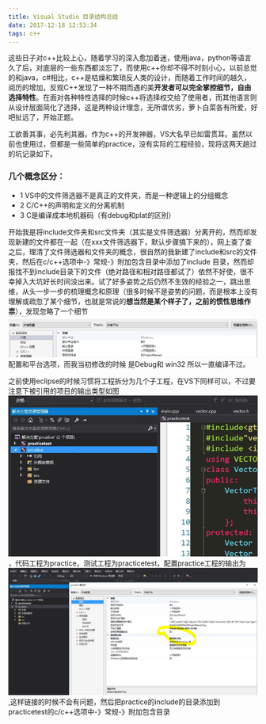 ```yaml
---
title: Visual Studio 目录结构总结
date: 2017-12-18 12:53:34
tags: c++
---
```


这些日子对c++比较上心，随着学习的深入愈加着迷，使用java，python等语言久了后，对底层的一些东西都淡忘了，而使用c++你却不得不时刻小心，以前总觉的和java，c#相比，c++是枯燥和繁琐反人类的设计，而随着工作时间的越久，阅历的增加，反观C++发现了一种不期而遇的美**开发者可以完全掌控细节，自由选择特性**。在面对各种特性选择的时候c++将选择权交给了使用者，而其他语言则从设计层面简化了选择，这是两种设计理念，无所谓优劣，萝卜白菜各有所爱，好吧扯远了，开始正题。

工欲善其事，必先利其器。作为c++的开发神器，VS大名早已如雷贯耳。虽然以前也使用过，但都是一些简单的practice，没有实际的工程经验，现将这两天趟过的坑记录如下。
### 几个概念区分：

* 1  VS中的文件筛选器不是真正的文件夹，而是一种逻辑上的分组概念
* 2  C/C++的声明和定义的分离机制
* 3  C是编译成本地机器码（有debug和plat的区别）

开始我是将include文件夹和src文件夹（其实是文件筛选器）分离开的，然而却发现新建的文件都在一起（在xxx文件筛选器下，默认步骤搞下来的），网上查了查之后，理清了文件筛选器和文件夹的概念，很自然的我新建了include和src的文件夹，然后在c/c++选项中-》常规-》附加包含目录中添加了include
目录，然而却报找不到include目录下的文件（绝对路径和相对路径都试了）依然不好使，很不幸掉入大坑好长时间没出来。试了好多姿势之后仍然不生效的经验之一，跳出思维，从头一步一步的梳理概念和原理（很多时候不是姿势的问题，而是根本上没有理解或疏忽了某个细节，也就是常说的**想当然是某个样子了，之前的惯性思维作祟**），发现忽略了一个细节![](1001_1/project_config.PNG)配置和平台选项，而我当初修改的时候
是Debug和 win32 所以一直编译不过。

 之前使用eclipse的时候习惯将工程拆分为几个子工程，在VS下同样可以，不过要注意下被引用的项目的输出类型如图![](1001_1/debpend.JPG)，代码工程为practice，测试工程为practicetest，配置practice工程的输出为![](1001_1/output.JPG),这样链接的时候不会有问题，然后把practice的include的目录添加到practicetest的c/c++选项中-》常规-》附加包含目录
